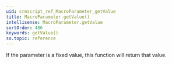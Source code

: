 ```yaml
---
uid: crmscript_ref_MacroParameter_getValue
title: MacroParameter.getValue()
intellisense: MacroParameter.getValue
sortOrder: 486
keywords: getValue()
so.topic: reference
---
```



If the parameter is a fixed value, this function will return that value.


